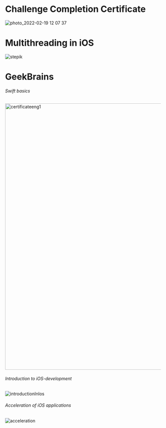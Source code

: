 <h1>Challenge Completion Certificate</h1>

![photo_2022-02-19 12 07 37](https://user-images.githubusercontent.com/49156359/154788996-53eab659-0474-407b-9140-5be90da11d5a.jpeg)

<h1>Multithreading in iOS</h1>

![stepik](https://user-images.githubusercontent.com/49156359/154841285-43c2eb63-57f9-466a-b35d-c445c63e642d.png)

<h1>GeekBrains</h1>

<h6>Swift basics</h6>

<img width="858" alt="certificateeng1" src="https://user-images.githubusercontent.com/49156359/154841406-88477b45-5a3e-4c98-8b00-cd6b691b35d0.png">

<h6>Introduction to iOS-development</h6>

![introductionInIos](https://user-images.githubusercontent.com/49156359/154841437-fb309993-4a7d-402e-9c6a-2eddb2501fe5.png)

<h6>Acceleration of iOS applications</h6>

![acceleration](https://user-images.githubusercontent.com/49156359/154841456-28e2a547-3ec0-49f0-a010-fc02f5491a15.png)
